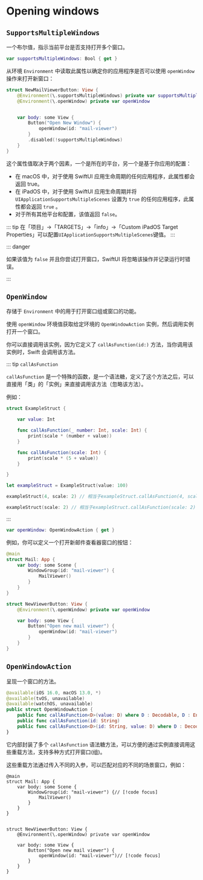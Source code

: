 # Opening windows

## `SupportsMultipleWindows`

一个布尔值，指示当前平台是否支持打开多个窗口。


```swift
var supportsMultipleWindows: Bool { get }
```

从环境 `Environment` 中读取此属性以确定你的应用程序是否可以使用 `openWindow` 操作来打开新窗口：


```swift
struct NewMailViewerButton: View {
    @Environment(\.supportsMultipleWindows) private var supportsMultipleWindows
    @Environment(\.openWindow) private var openWindow


    var body: some View {
        Button("Open New Window") {
            openWindow(id: "mail-viewer")
        }
        .disabled(!supportsMultipleWindows)
    }
}
```

这个属性值取决于两个因素，一个是所在的平台，另一个是基于你应用的配置：

- 在 macOS 中，对于使用 SwiftUI 应用生命周期的任何应用程序，此属性都会返回 true。
- 在 iPadOS 中，对于使用 SwiftUI 应用生命周期并将 `UIApplicationSupportsMultipleScenes` 设置为 `true` 的任何应用程序，此属性都会返回 `true` 。
- 对于所有其他平台和配置，该值返回 `false`。

::: tip
在「项目」->「TARGETS」->「info」->「Custom iPadOS Target Properties」可以配置`UIApplicationSupportsMultipleScenes`键值。
:::

::: danger

如果该值为 `false` 并且你尝试打开窗口，SwiftUI 将忽略该操作并记录运行时错误。

:::


## `OpenWindow`

存储于 `Environment` 中的用于打开窗口组或窗口的功能。

使用 `openWindow` 环境值获取给定环境的 `OpenWindowAction` 实例，然后调用实例打开一个窗口。

你可以直接调用该实例，因为它定义了 `callAsFunction(id:)` 方法，当你调用该实例时，Swift 会调用该方法。

::: tip `callAsFunction`

`callAsFunction` 是一个特殊的函数，是一个语法糖，定义了这个方法之后，可以直接用「类」的「实例」来直接调用该方法（忽略该方法）。

例如：

```swift
struct ExampleStruct {

    var value: Int

    func callAsFunction(_ number: Int, scale: Int) {
        print(scale * (number + value))
    }

    func callAsFunction(scale: Int) {
        print(scale * (5 + value))
    }

}

let exampleStruct = ExampleStruct(value: 100)

exampleStruct(4, scale: 2) // 相当于exampleStruct.callAsFunction(4, scale: 2)

exampleStruct(scale: 2) // 相当于exampleStruct.callAsFunction(scale: 2)
```

:::

```swift
var openWindow: OpenWindowAction { get }
```


例如，你可以定义一个打开新邮件查看器窗口的按钮：

```swift
@main
struct Mail: App {
    var body: some Scene {
        WindowGroup(id: "mail-viewer") {
            MailViewer()
        }
    }
}

struct NewViewerButton: View {
    @Environment(\.openWindow) private var openWindow

    var body: some View {
        Button("Open new mail viewer") {
            openWindow(id: "mail-viewer")
        }
    }
}
```

## `OpenWindowAction`

呈现一个窗口的方法。

```swift
@available(iOS 16.0, macOS 13.0, *)
@available(tvOS, unavailable)
@available(watchOS, unavailable)
public struct OpenWindowAction {
    public func callAsFunction<D>(value: D) where D : Decodable, D : Encodable, D : Hashable
    public func callAsFunction(id: String)
    public func callAsFunction<D>(id: String, value: D) where D : Decodable, D : Encodable, D : Hashable
}
```

它内部封装了多个 `callAsFunction` 语法糖方法，可以方便的通过实例直接调用这些重载方法，支持多种方式打开窗口(组)。

这些重载方法通过传入不同的入参，可以匹配对应的不同的场景窗口，例如：


```swift{4,16}
@main
struct Mail: App {
    var body: some Scene {
        WindowGroup(id: "mail-viewer") {// [!code focus]
            MailViewer()
        }
    }
}


struct NewViewerButton: View {
    @Environment(\.openWindow) private var openWindow

    var body: some View {
        Button("Open new mail viewer") {
            openWindow(id: "mail-viewer")// [!code focus]
        }
    }
}
```
